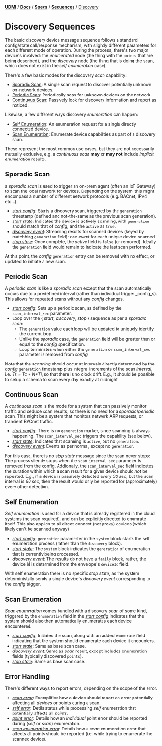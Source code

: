 [**UDMI**](../../../) / [**Docs**](../../) / [**Specs**](../) / [**Sequences**](./) / [Discovery](#)

# Discovery Sequences

The basic discovery device message sequence follows a standard config/state call/response mechanism, with
slightly different parameters for each different mode of operation. During the process, there's two major
device's involved: the _enumerated_ node (the thing with the `points` that are being described), and the
_discovery_ node (the thing that is doing the scan, which does not exist in the _self enumeration_ case).

There's a few basic modes for the discovery _scan_ capability:

* [Sporadic Scan](#sporadic-scan): A single scan request to discover potentially unknown on-network devices.
* [Periodic Scan](#periodic-scan): Periodically scan for unknown devices on the network.
* [Continuous Scan](#continuous-scan): Passively look for discovery information and report as noticed.

Likewise, a few different ways discovery _enumeration_ can happen:

* [Self Enumeration](#self-enumeration): An enumeration request for a single directly connected device.
* [Scan Enumeration](#scan-enumeration): Enumerate device capabilities as part of a discovery scan.

These represent the most common use cases, but they are not necessarily mutually exclusive, e.g.
a _continuous scan_ **may** or **may not** include _implicit enumeration_ results. 

## Sporadic Scan

a _sporadic scan_ is used to trigger an on-prem agent (often an IoT Gateway) to scan the local network for devices.
Depending on the system, this might encompass a number of different network protocols (e.g. BACnet, IPv4, etc...).

* [_start config_](../../../tests/config.tests/discovery.json): Starts a discovery scan, triggered
  by the `generation` timestamp (defined and not-the-same as the previous scan generation).
* [_start state_](../../../tests/state.tests/discovery.json): Indicates the device is actively
  scanning, with `generation` should match that of _config_, and the `active` as `true`.
* [_discovery event_](../../../tests/event_discovery.tests/discovery.json): Streaming results
  for scanned devices (keyed by matchhing `generation` field): one _event_ for each unique device scanned.
* [_stop state_](../../../tests/state.tests/scan_stop.json): Once complete, the _active_ field is `false`
  (or removed). Ideally the `generation` field would remain to indicate the last scan performed.

At this point, the _config_ `generation` entry can be removed with no effect, or updated to initiate a new scan.

## Periodic Scan

A _periodic scan_ is like a _sporadic scan_ except that the scan automatically occurs due to a predefined
interval (rather than individual trigger _config_s). This allows for repeated scans without any _config_ changes.

* [_start config_](../../../tests/config.tests/periodic.json): Sets up a periodic scan, as defined by the
  `scan_interval_sec` parameter.
* Loop over the { _start_, _discovery_, _stop_ } sequence as per a _sporadic scan_:
  * The `generation` value each loop will be updated to uniquely identify the current loop.
  * Unlike the _sporadic_ case, the `generation` field will be greater than or equal to the _config_ specification.
  * Loop terminates when either the `generation` or `scan_interval_sec` parameter is removed from _config_.

Note that the _scanning_ should occur at intervals directly determined by the _config_ `generation` timestamp plus
integral increments of the scan _interval_, i.e. _Ts = Tc + N*Ti_, so that there is no clock drift.  E.g., it
should be possible to setup a schema to scan every day exactly at midnight.

## Continuous Scan

A _continuous scan_ is the mode for a system that can passively monitor traffic and deduce scan results, so
there is no need for a _sporadic_/_periodic_ scan. This might be a system that monitors network ARP requests,
or transient BACnet traffic.

* [_start config_](../../../tests/config.tests/continuous.json): There is no `generation` marker, since
  scanning is always happening. The `scan_interval_sec` triggers the capability (see below).
* [_start state_](../../../tests/state.tests/continuous.json): Indicates that scanning is `active`, but no `generation`.
* [_discovery event_](../../../tests/event_discovery.tests/continuous.json): Events as per normal, except no `generation`.

For this case, there is no _stop state_ message since the scan never stops: The process silently stops when the
`scan_interval_sec` parameter is removed from the config. Addionally, the `scan_interval_sec` field indicates the
duration within which a scan result for a given device should _not_ be repeated. E.g., if a device is passively
detected every _30 sec_, but the scan interval is _60 sec_, then the result would only be reported for
(approximately) every other detection.

## Self Enumeration

_Self enumeration_ is used for a device that is already registered in the cloud systems (no scan required),
and can be explicitly directed to enumrate itself. This also applies to all direct-connect (not proxy) devices
(which likely can't be scanned anyway)

* [_start config_](../../../tests/config.tests/enumeration.json): `generation` paramerter in the `system`
  block starts the self enumeration process (rather than the `discovery` block).
* [_start state_](../../../tests/state.tests/enumeration.json): The `system` block indicates the `generation`
  of enumeration that is currently being processed.
* [_discovery event_](../../../tests/event_discovery.tests/enumeration.json): The results do not have a `family` block,
  rather, the device id is determined from the envelope's `deviceId` field.

With self enumeration there is no specific _stop state_, as the system deterministally sends a single device's
_discovery event_ corresponding to the _config_ trigger.

## Scan Enumeration

_Scan enumeration_ comes bundled with a discovery _scan_ of some kind, triggered by the `enumeration` field
in the [_start config_](../../../tests/config.tests/periodic.json) indicates that the system should also
then automatically enumerates each device encountered.

* [_start config_](../../../tests/config.tests/implicit.json): Initiates the scan, along with an added
  `enumerate` field indicating that the system should enumerate each device it encounters.
* [_start state_](../../../tests/state.tests/discovery.json): Same as base scan case.
* [_discovery event_](../../../tests/event_discovery.tests/implicit.json): Same as _scan_ result, except
  includes enumeration fields (typically discovered `points`).
* [_stop state_](../../../tests/state.tests/scan_stop.json): Same as base scan case.

## Error Handling

There's different ways to report errors, depending on the scope of the error.

* [_scan error_](../../../tests/state.tests/scan_error.json): Exemplifies how a device should report an error
potentially affecting all _devices_ or points during a scan.
* [_self error_](../../../tests/state.tests/enumeration.json): Detils status while processing _self_ enumeration
  that potentially affects all _points_.
* [_point error_](../../../tests/event_discovery.tests/point_error.json): Details how an _individual_ point error
  should be reported during (_self_ or _scan_) enumeration.
* [_scan enumeration error_](../../../tests/event_discovery.tests/scan_error.json): Details how a _scan_ enumeration
  error that affects all points should be reported (i.e. while trying to enumerate the scanned device).
